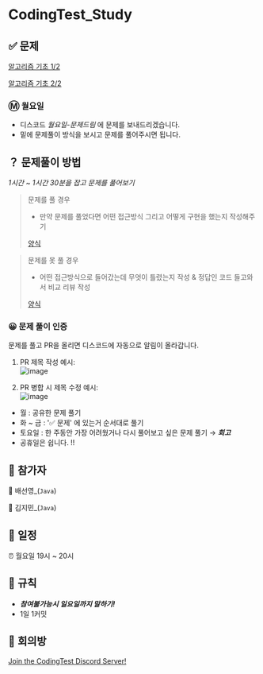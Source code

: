 # CodingTest_Study

## ✅ 문제

[알고리즘 기초 1/2](https://code.plus/course/41)

[알고리즘 기초 2/2](https://code.plus/course/42)

### Ⓜ️ 월요일

- 디스코드 *월요일-문제드림* 에 문제를 보내드리겠습니다.
- 밑에 문제풀이 방식을 보시고 문제를 풀어주시면 됩니다.

## ？ 문제풀이 방법

*1시간 ~ 1시간 30분을 잡고 문제를 풀어보기*

> 문제를 풀 경우
> 
> - 만약 문제를 풀었다면 어떤 접근방식 그리고 어떻게 구현을 했는지 작성해주기
> 
> [양식](https://www.notion.so/133f45ab242d808b8f4ded6e0fa7c837?pvs=21)
> 

> 문제를 못 풀 경우
> 
> - 어떤 접근방식으로 들어갔는데 무엇이 틀렸는지 작성 & 정답인 코드 들고와서 비교 리뷰 작성
> 
> [양식](https://www.notion.so/133f45ab242d80359a5bce6ccca1ff48?pvs=21)
> 

### 😀 문제 풀이 인증

문제를 풀고 PR을 올리면 디스코드에 자동으로 알림이 올라갑니다.

1. PR 제목 작성 예시:  
   ![image](https://github.com/user-attachments/assets/1311766a-5933-4aca-89b6-6def19825135)  

2. PR 병합 시 제목 수정 예시:  
   ![image](https://github.com/user-attachments/assets/f492fa66-b1ba-4ad9-b426-d918c1a87d95)

   
- 월 : 공유한 문제 풀기
- 화 ~ 금 : '✅ 문제' 에 있는거 순서대로 풀기
- 토요일 : 한 주동안 가장 어려웠거나 다시 풀어보고 싶은 문제 풀기 → ***회고***
- 공휴일은 쉽니다. !!

## 👥 참가자

🐉 배선영_(`Java`)

🐇 김지민_(`Java`)

## 📅 일정

⏰ 월요일 19시 ~ 20시

## 📝 규칙

- ***참여불가능시 일요일까지 말하기!***
- 1일 1커밋

## 🏢 회의방
[Join the CodingTest Discord Server!](https://discord.gg/tyCj59Ce)
